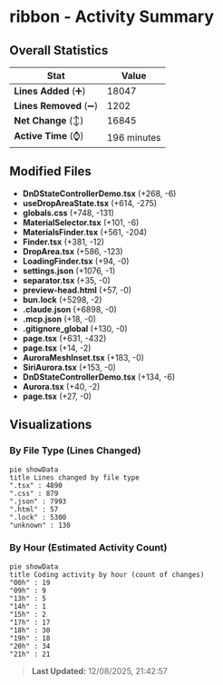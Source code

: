 # ribbon - Activity Summary 

## Overall Statistics

| Stat                   | Value                                                             |
| ---------------------- | ----------------------------------------------------------------- |
| **Lines Added** (➕)   | 18047                                          |
| **Lines Removed** (➖) | 1202                                        |
| **Net Change** (↕)    | 16845                |
| **Active Time** (⌚)   | 196 minutes |


## Modified Files
- **DnDStateControllerDemo.tsx** (+268, -6)
- **useDropAreaState.tsx** (+614, -275)
- **globals.css** (+748, -131)
- **MaterialSelector.tsx** (+101, -6)
- **MaterialsFinder.tsx** (+561, -204)
- **Finder.tsx** (+381, -12)
- **DropArea.tsx** (+586, -123)
- **LoadingFinder.tsx** (+94, -0)
- **settings.json** (+1076, -1)
- **separator.tsx** (+35, -0)
- **preview-head.html** (+57, -0)
- **bun.lock** (+5298, -2)
- **.claude.json** (+6898, -0)
- **.mcp.json** (+18, -0)
- **.gitignore_global** (+130, -0)
- **page.tsx** (+631, -432)
- **page.tsx** (+14, -2)
- **AuroraMeshInset.tsx** (+183, -0)
- **SiriAurora.tsx** (+153, -0)
- **DnDStateControllerDemo.tsx** (+134, -6)
- **Aurora.tsx** (+40, -2)
- **page.tsx** (+27, -0)

## Visualizations

### By File Type (Lines Changed)

```mermaid
pie showData
title Lines changed by file type
".tsx" : 4890
".css" : 879
".json" : 7993
".html" : 57
".lock" : 5300
"unknown" : 130
```

### By Hour (Estimated Activity Count)

```mermaid
pie showData
title Coding activity by hour (count of changes)
"00h" : 19
"09h" : 9
"13h" : 5
"14h" : 1
"15h" : 2
"17h" : 17
"18h" : 30
"19h" : 18
"20h" : 34
"21h" : 21
```


> **Last Updated:** 12/08/2025, 21:42:57